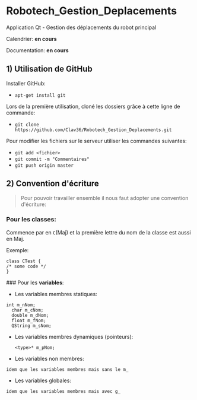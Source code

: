 # Robotech_Gestion_Deplacements
Application Qt - Gestion des déplacements du robot principal

Calendrier: **en cours**

Documentation: **en cours**

## 1) Utilisation de GitHub

Installer GitHub:

- `apt-get install git`

Lors de la première utilisation, cloné les dossiers grâce à cette ligne de commande:

- `git clone https://github.com/Clav36/Robotech_Gestion_Deplacements.git`
  
Pour modifier les fichiers sur le serveur utiliser les commandes suivantes:

- `git add <fichier>`
- `git commit -m "Commentaires"`
- `git push origin master`
  
## 2) Convention d'écriture

> Pour pouvoir travailler ensemble il nous faut adopter une convention d'écriture:

### Pour les **classes**: 

Commence par en `C`(Maj) et la première lettre du nom de la classe est aussi en Maj. 

Exemple:

<pre><code>class CTest {
/* some code */
}</code></pre>


### Pour les **variables**:
- Les variables membres statiques:
<pre><code>int m_nNom;
  char m_cNom;
  double m_dNom;
  float m_fNom;
  QString m_sNom;
</code></pre>

- Les variables membres dynamiques (pointeurs):

  `<type>* m_pNom;`

- Les variables non membres:
  
`idem que les variables membres mais sans le m_`
  
- Les variables globales:

`idem que les variables membres mais avec g_`


  




